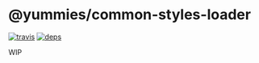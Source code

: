 # @yummies/common-styles-loader

[![travis](http://img.shields.io/travis/yummies/common-styles-loader.svg?style=flat-square)](https://travis-ci.org/yummies/common-styles-loader)
[![deps](http://img.shields.io/david/yummies/common-styles-loader.svg?style=flat-square)](https://david-dm.org/yummies/common-styles-loader)

WIP
